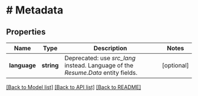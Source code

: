 # # Metadata

## Properties

Name | Type | Description | Notes
------------ | ------------- | ------------- | -------------
**language** | **string** | Deprecated: use *src_lang* instead. Language of the *Resume.Data* entity fields. | [optional]

[[Back to Model list]](../../README.md#models) [[Back to API list]](../../README.md#endpoints) [[Back to README]](../../README.md)
